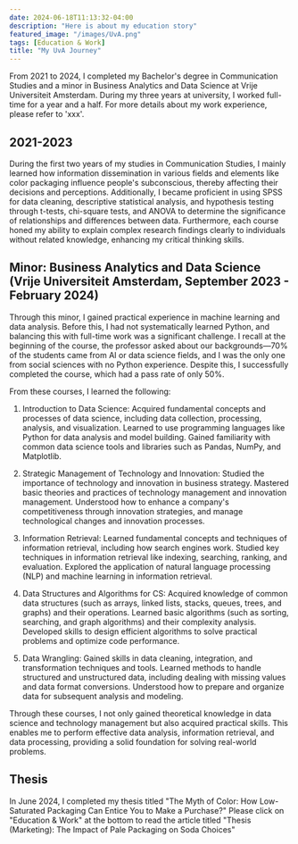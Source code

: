 ```yaml
---
date: 2024-06-18T11:13:32-04:00
description: "Here is about my education story"
featured_image: "/images/UvA.png"
tags: [Education & Work]
title: "My UvA Journey"
---
```

From 2021 to 2024, I completed my Bachelor's degree in Communication Studies and a minor in Business Analytics and Data Science at Vrije Universiteit Amsterdam. During my three years at university, I worked full-time for a year and a half. For more details about my work experience, please refer to 'xxx'.

<!--more-->

## 2021-2023
During the first two years of my studies in Communication Studies, I mainly learned how information dissemination in various fields and elements like color packaging influence people's subconscious, thereby affecting their decisions and perceptions. Additionally, I became proficient in using SPSS for data cleaning, descriptive statistical analysis, and hypothesis testing through t-tests, chi-square tests, and ANOVA to determine the significance of relationships and differences between data. Furthermore, each course honed my ability to explain complex research findings clearly to individuals without related knowledge, enhancing my critical thinking skills.

## Minor: Business Analytics and Data Science (Vrije Universiteit Amsterdam, September 2023 - February 2024)
Through this minor, I gained practical experience in machine learning and data analysis. Before this, I had not systematically learned Python, and balancing this with full-time work was a significant challenge. I recall at the beginning of the course, the professor asked about our backgrounds—70% of the students came from AI or data science fields, and I was the only one from social sciences with no Python experience. Despite this, I successfully completed the course, which had a pass rate of only 50%.

From these courses, I learned the following:

1. Introduction to Data Science:
Acquired fundamental concepts and processes of data science, including data collection, processing, analysis, and visualization.
Learned to use programming languages like Python for data analysis and model building.
Gained familiarity with common data science tools and libraries such as Pandas, NumPy, and Matplotlib.

2. Strategic Management of Technology and Innovation:
Studied the importance of technology and innovation in business strategy.
Mastered basic theories and practices of technology management and innovation management.
Understood how to enhance a company's competitiveness through innovation strategies, and manage technological changes and innovation processes.

3. Information Retrieval:
Learned fundamental concepts and techniques of information retrieval, including how search engines work.
Studied key techniques in information retrieval like indexing, searching, ranking, and evaluation.
Explored the application of natural language processing (NLP) and machine learning in information retrieval.

4. Data Structures and Algorithms for CS:
Acquired knowledge of common data structures (such as arrays, linked lists, stacks, queues, trees, and graphs) and their operations.
Learned basic algorithms (such as sorting, searching, and graph algorithms) and their complexity analysis.
Developed skills to design efficient algorithms to solve practical problems and optimize code performance.

5. Data Wrangling:
Gained skills in data cleaning, integration, and transformation techniques and tools.
Learned methods to handle structured and unstructured data, including dealing with missing values and data format conversions.
Understood how to prepare and organize data for subsequent analysis and modeling.

Through these courses, I not only gained theoretical knowledge in data science and technology management but also acquired practical skills. This enables me to perform effective data analysis, information retrieval, and data processing, providing a solid foundation for solving real-world problems.

## Thesis
In June 2024, I completed my thesis titled "The Myth of Color: How Low-Saturated Packaging Can Entice You to Make a Purchase?" Please click on "Education & Work" at the bottom to read the article titled "Thesis (Marketing): The Impact of Pale Packaging on Soda Choices"
